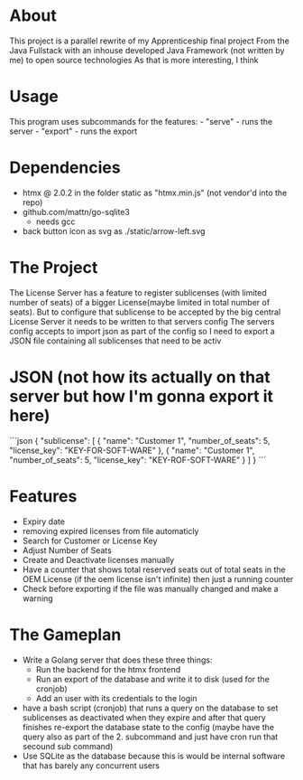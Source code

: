 # About
This project is a parallel rewrite of my Apprenticeship final project
From the Java Fullstack with an inhouse developed Java Framework (not written by me) to open source technologies
As that is more interesting, I think
# Usage
This program uses subcommands for the features:
    - "serve" - runs the server
    - "export" - runs the export
# Dependencies
- htmx @ 2.0.2 in the folder static as "htmx.min.js" (not vendor'd into the repo)
- github.com/mattn/go-sqlite3
    - needs gcc
- back button icon as svg as ./static/arrow-left.svg
# The Project
The License Server has a feature to register sublicenses (with limited number of seats) of a bigger License(maybe limited in total number of seats).
But to configure that sublicense to be accepted by the big central License Server it needs to be written to that servers config
The servers config accepts to import json as part of the config so I need to export a JSON file containing all sublicenses that need to be activ
# JSON (not how its actually on that server but how I'm gonna export it here)
´´´json
{
    "sublicense": [
        {
            "name": "Customer 1",
            "number_of_seats": 5,
            "license_key": "KEY-FOR-SOFT-WARE"
        },
        {
            "name": "Customer 1",
            "number_of_seats": 5,
            "license_key": "KEY-ROF-SOFT-WARE"
        }
    ]
}
´´´
# Features
- Expiry date
- removing expired licenses from file automaticly
- Search for Customer or License Key
- Adjust Number of Seats
- Create and Deactivate licenses manually
- Have a counter that shows total reserved seats out of total seats in the OEM License (if the oem license isn't infinite) then just a running counter
- Check before exporting if the file was manually changed and make a warning
# The Gameplan
- Write a Golang server that does these three things:
    - Run the backend for the htmx frontend
    - Run an export of the database and write it to disk (used for the cronjob)
    - Add an user with its credentials to the login
- have a bash script (cronjob) that runs a query on the database to set sublicenses as deactivated when they expire and after that query finishes re-export the database state to the config
(maybe have the query also as part of the 2. subcommand and just have cron run that secound sub command)
- Use SQLite as the database because this is would be internal software that has barely any concurrent users
